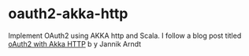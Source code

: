 # oauth2-akka-http

Implement OAuth2 using AKKA http and Scala. I follow a blog post titled [oAuth2 with Akka HTTP](https://www.jannikarndt.de/blog/2018/10/oauth2-akka-http/) b y Jannik Arndt
